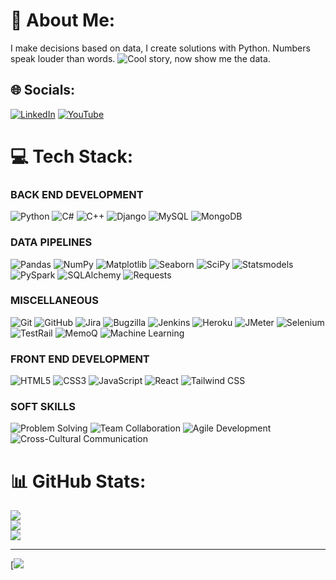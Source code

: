 # 💫 About Me:
I make decisions based on data, I create solutions with Python. Numbers speak louder than words. ![Cool story, now show me the data.](https://img.shields.io/badge/Cool%20story--now%20show%20me%20the%20data.-black?style=flat-square)


## 🌐 Socials:
[![LinkedIn](https://img.shields.io/badge/LinkedIn-%230077B5.svg?logo=linkedin&logoColor=white)](https://linkedin.com/in/kkaann) [![YouTube](https://img.shields.io/badge/YouTube-%23FF0000.svg?logo=YouTube&logoColor=white)](https://youtube.com/@GameDevKaan) 

# 💻 Tech Stack:
### BACK END DEVELOPMENT
![Python](https://img.shields.io/badge/Python-3.10-blue?logo=python&logoColor=white)
![C#](https://img.shields.io/badge/C%23-9.0-239120?logo=csharp&logoColor=white)
![C++](https://img.shields.io/badge/C++-17-00599C?logo=cplusplus&logoColor=white)
![Django](https://img.shields.io/badge/Django-4.2-darkgreen?logo=django&logoColor=white)
![MySQL](https://img.shields.io/badge/MySQL-8.0-blue?logo=mysql&logoColor=white)
![MongoDB](https://img.shields.io/badge/MongoDB-6.0-green?logo=mongodb&logoColor=white)
### DATA PIPELINES 
![Pandas](https://img.shields.io/badge/Pandas-2.0-darkgreen?logo=pandas&logoColor=white)
![NumPy](https://img.shields.io/badge/NumPy-1.24-blueviolet?logo=numpy&logoColor=white)
![Matplotlib](https://img.shields.io/badge/Matplotlib-3.7-orange?logo=matplotlib&logoColor=white)
![Seaborn](https://img.shields.io/badge/Seaborn-0.12-cyan?logo=seaborn&logoColor=white)
![SciPy](https://img.shields.io/badge/SciPy-1.11-darkblue?logo=scipy&logoColor=white)
![Statsmodels](https://img.shields.io/badge/Statsmodels-0.14-darkred)
![PySpark](https://img.shields.io/badge/PySpark-3.5-orange?logo=apache-spark&logoColor=white)
![SQLAlchemy](https://img.shields.io/badge/SQLAlchemy-2.0-red?logo=sqlalchemy&logoColor=white)
![Requests](https://img.shields.io/badge/Requests-2.31-black)
### MISCELLANEOUS
![Git](https://img.shields.io/badge/Git-F05032?logo=git&logoColor=white)
![GitHub](https://img.shields.io/badge/GitHub-181717?logo=github&logoColor=white)
![Jira](https://img.shields.io/badge/Jira-0052CC?logo=jira&logoColor=white)
![Bugzilla](https://img.shields.io/badge/Bugzilla-CC0000)
![Jenkins](https://img.shields.io/badge/Jenkins-D24939?logo=jenkins&logoColor=white)
![Heroku](https://img.shields.io/badge/Heroku-430098?logo=heroku&logoColor=white)
![JMeter](https://img.shields.io/badge/JMeter-ED8B00?logo=apache&logoColor=white)
![Selenium](https://img.shields.io/badge/Selenium-43B02A?logo=selenium&logoColor=white)
![TestRail](https://img.shields.io/badge/TestRail-009688)
![MemoQ](https://img.shields.io/badge/MemoQ-6C3483)
![Machine Learning](https://img.shields.io/badge/Machine%20Learning-Enabled-yellowgreen)
### FRONT END DEVELOPMENT
![HTML5](https://img.shields.io/badge/HTML5-E34F26?logo=html5&logoColor=white)
![CSS3](https://img.shields.io/badge/CSS3-1572B6?logo=css3&logoColor=white)
![JavaScript](https://img.shields.io/badge/JavaScript-F7DF1E?logo=javascript&logoColor=black)
![React](https://img.shields.io/badge/React-2023-61DAFB?logo=react&logoColor=black)
![Tailwind CSS](https://img.shields.io/badge/TailwindCSS-0.0.3-38B2AC?logo=tailwind-css&logoColor=white)
### SOFT SKILLS
![Problem Solving](https://img.shields.io/badge/Problem%20Solving-Critical-blue)
![Team Collaboration](https://img.shields.io/badge/Team%20Collaboration-Active-green)
![Agile Development](https://img.shields.io/badge/Agile%20Development-Scrum-orange)
![Cross-Cultural Communication](https://img.shields.io/badge/Cross--Cultural%20Communication-Global-purple)

# 📊 GitHub Stats:
![](https://github-readme-stats.vercel.app/api?username=boe777&theme=shades-of-purple&hide_border=true&include_all_commits=true&count_private=true)<br/>
![](https://github-readme-streak-stats.herokuapp.com/?user=boe777&theme=shades-of-purple&hide_border=true)<br/>
![](https://github-readme-stats.vercel.app/api/top-langs/?username=boe777&theme=shades-of-purple&hide_border=true&include_all_commits=true&count_private=true&layout=compact)

---
[![](https://visitor-badge.glitch.me/badge?page_id=Bo777)

